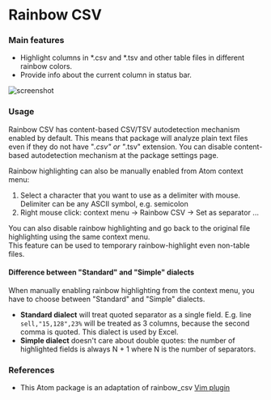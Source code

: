 # Rainbow CSV

### Main features

* Highlight columns in *.csv and *.tsv and other table files in different rainbow colors.
* Provide info about the current column in status bar.

![screenshot](https://i.imgur.com/zzhST3A.png)


### Usage
Rainbow CSV has content-based CSV/TSV autodetection mechanism enabled by default. This means that package will analyze plain text files even if they do not have "*.csv" or "*.tsv" extension. You can disable content-based autodetection mechanism at the package settings page.  

Rainbow highlighting can also be manually enabled from Atom context menu:  
1. Select a character that you want to use as a delimiter with mouse. Delimiter can be any ASCII symbol, e.g. semicolon
2. Right mouse click: context menu -> Rainbow CSV -> Set as separator ...

You can also disable rainbow highlighting and go back to the original file highlighting using the same context menu.  
This feature can be used to temporary rainbow-highlight even non-table files.  

#### Difference between "Standard" and "Simple" dialects
When manually enabling rainbow highlighting from the context menu, you have to choose between "Standard" and "Simple" dialects.
* __Standard dialect__ will treat quoted separator as a single field. E.g. line `sell,"15,128",23%` will be treated as 3 columns, because the second comma is quoted. This dialect is used by Excel.
* __Simple dialect__ doesn't care about double quotes: the number of highlighted fields is always N + 1 where N is the number of separators.


### References

* This Atom package is an adaptation of rainbow_csv [Vim plugin](https://github.com/mechatroner/rainbow_csv)
